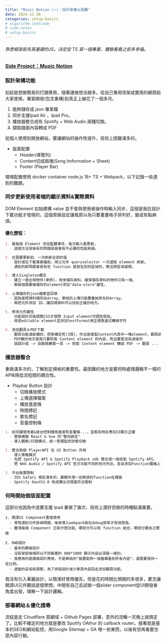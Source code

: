 ```yaml
---
title: "Music Notion（一）：設計架構＆困難"
date: 2024-11-30
categories: setup-basics
# algorithm-leetcode
# code-notes
# setup-basics
---
```

<!-- 大綱引言 -->
###### 熟悉框架前先寫基礎的JS。決定從 TS 寫一個專案，體驗看看之前多幸福。

<!-- 正文 -->
### [Side Project：Music Notion](https://www.chord-snap.com/)

### 設計架構功能
初起是想做簡易的打譜應用，隨著邊做想法越多。從自己專用改架成實用的網頁給大家使用，專案開發(包含重構)到真正上線花了一個多月。

1. 能夠儲存成 json 專案檔
2. 同步支援Ipad Air 、Ipad Pro。
3. 播放器整合成有 Spotify + Web Audio 兩種切換。
4. 擷取譜面內容轉成 PDF 

從個人使用到開放網站，要讓網站的操作性提升，技術上困難滿多的。

- 版面配置
    - Header(導覽列)
    - Content切成兩塊(Song Imformation + Sheet)
    - Footer (Player Bar)

環境配置使用 docker container node.js 18+ TS + Webpack，以下記錄一些遇到的難題。



### 同步更新使用者端的顯示資料&實際資料

DOM Element 初始建構 value 並不會與使用者操作時輸入同步，這個是我在設計下載功能才發現的，這個原廠設定讓我原以為只要畫畫格子排列好，變成有點麻煩。<br>

#### 優化歷程：
``` .md
1. 幫每個 Element 添加監聽事件，每次輸入都更新。
  - 這個方法背後有的問題就是會有不必要的性能耗損。
```
``` .md
2. 在需要更新前，一次刷新全部的值
  - 設計成在下載專案檔前，用父元件 queryselector 一次選取 element 刷新。
  - 遇到的新問題會是有些 function 是放在別的區域的，無法跨區域選擇。
```
``` .md
3. 導入Singleton概念
  - 建立一個全域物件(單例)，用來儲存資料，確保儲存資料的物件只有一個。
  - 幫每個需要被儲存的element添加"data-store"屬性。
```
``` .md
4. 上傳儲存的json檔案並回填
  - 因為是把資料儲存在Array，單純的上傳只能覆蓋掉原先的Array。
  - 再把元件添加 ID，讓回填資料可以找到正確的地方。
```
``` .md
5. 修改元件屬性
  - 功能設計完後調整CSS才發現 Input element可調性很低。
  - 改成editable element並添加textFormat用正規表達式轉換字符
```
``` .md
6. 添加翻頁＆PDF下載
  - 翻頁功能滿偷懶的，把架構定死(3頁)，作法是複製Content內其中一塊element，翻頁啟動時替換掉
  - PDF難的地方是我只要抓取 Content element 的內容，而且要是渲染過後的
  - 就設計成 -> 自動跳轉第一頁 -> 抓取 Content element 轉成 PDF -> 翻頁 ...
```

### 播放器整合

重做滿多次的，了解到定規格的重要性。最困難的地方是要同時處理邏輯不一樣的API&降低流程間的耦合性。

- Playbar Button 設計
    - 切換播放模式
    - 上傳選擇檔案
    - 播放進度條
    - 時間標記
    - 歌名標記
    - 音量控制條

``` .md
1. 如何讓使用者&後台控制播放進度和音量條...，並都及時反應在UI顯示正確
  - 實做模擬 React & Vue 的"雙向綁定"
  - 導入觀察/訂閱模式，統一管理監控狀態切換
```
``` .md
2. 整合兩個 PlayerAPI 在 UI Button 共用
  - 導入策略模式
  - 先把 Spotify API & Spotify Playback sdk 整合成一個自製 Spotify API。
  - 把 Web Audio / Spotify API 官方功能不同的地方列出，各自添加Function彌補上，統一回傳資料。
```
``` .md
3. 平台裝置限制
  - IOS Safari 規定滿多的，要額外埋一些無感的function在裡面
  - Spotify Oauth2.0 改成彈出式視窗符合限制
```


### 何時開始做版面配置

這部分也因為中途要支援 Ipad 重做了幾次，技術上還好但做的時機點滿重要。

```
1. 開源UI Component重復使用
  - 常常遇到元件掛掉問題，後來導入webpack後在debug效率才有效提高。
  - 釐清每個 Component 已有什麼功能、哪部分可以和 function 結合，哪部分要自己實做
```

```
2. RWD設計
  - 基本的網格設計
  - 沒有架設後端所以不同裝置的 800*1000 顯示內容必須是一樣的。
  - 我應用的是譜面設計應用，不是單純的"裝置能夠一個螢幕看到所有內容"，還需要保持一定比例。
  - 適當的妥協和調整，為了排版設計減少單頁內容回去添加翻頁功能。
```

我沒有引入華麗設計，以簡潔好使用優先，但是花的時間比預期的多很多，要怎讓開源UI元件聽話是個學問，中間有自己去試做一個slider component從UI開發者角度出發，理解一下設計邏輯。



### 部署網站＆優化搜尋
流程是走 Cloudflare 買網域 + Github Pages 部署，意外的流暢一天晚上就搞定了。比較不確定的地方就是要改 Spotify OAthur 的 callback router。接著就是基本的SEO和網站監控，用Google Sitemap + GA 埋一些東西，以後有空再看要怎麼內容行銷。